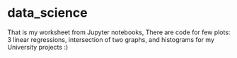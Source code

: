 # data_science
That is my worksheet from Jupyter notebooks, There are code for few plots: 3 linear regressions, intersection of two graphs, and histograms for my University projects :) 
